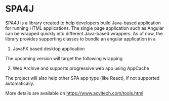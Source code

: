 SPA4J
===========

SPA4J is a library created to help developers build Java-based application for running HTML applications. The single page application such as Angular can be wrapped quickly into different Java-based wrappers. As of now, the library provides supporting classes to bundle an angular application in a 

1. JavaFX based desktop application 

The upcoming version will target the following wrapping 

2. Web Archive and supports progressive web app using AppCache

The project will also help other SPA app type (like React), if not supported automatically.

More details are available on https://www.acvitech.com/tools.html

